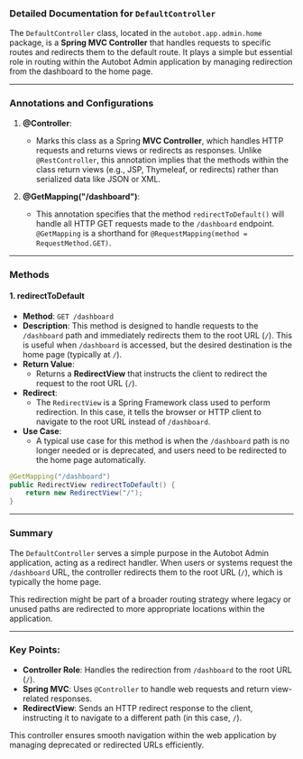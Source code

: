 ### Detailed Documentation for `DefaultController`

The `DefaultController` class, located in the `autobot.app.admin.home` package, is a **Spring MVC Controller** that handles requests to specific routes and redirects them to the default route. It plays a simple but essential role in routing within the Autobot Admin application by managing redirection from the dashboard to the home page.

---

### Annotations and Configurations

1. **@Controller**:
   - Marks this class as a Spring **MVC Controller**, which handles HTTP requests and returns views or redirects as responses. Unlike `@RestController`, this annotation implies that the methods within the class return views (e.g., JSP, Thymeleaf, or redirects) rather than serialized data like JSON or XML.

2. **@GetMapping("/dashboard")**:
   - This annotation specifies that the method `redirectToDefault()` will handle all HTTP GET requests made to the `/dashboard` endpoint. `@GetMapping` is a shorthand for `@RequestMapping(method = RequestMethod.GET)`.

---

### Methods

#### 1. **redirectToDefault**
   - **Method**: `GET /dashboard`
   - **Description**: This method is designed to handle requests to the `/dashboard` path and immediately redirects them to the root URL (`/`). This is useful when `/dashboard` is accessed, but the desired destination is the home page (typically at `/`).
   - **Return Value**: 
     - Returns a **RedirectView** that instructs the client to redirect the request to the root URL (`/`).
   - **Redirect**:
     - The `RedirectView` is a Spring Framework class used to perform redirection. In this case, it tells the browser or HTTP client to navigate to the root URL instead of `/dashboard`.
   - **Use Case**:
     - A typical use case for this method is when the `/dashboard` path is no longer needed or is deprecated, and users need to be redirected to the home page automatically.

   ```java
   @GetMapping("/dashboard")
   public RedirectView redirectToDefault() {
       return new RedirectView("/");
   }
   ```

---

### Summary

The `DefaultController` serves a simple purpose in the Autobot Admin application, acting as a redirect handler. When users or systems request the `/dashboard` URL, the controller redirects them to the root URL (`/`), which is typically the home page.

This redirection might be part of a broader routing strategy where legacy or unused paths are redirected to more appropriate locations within the application.

---

### Key Points:

- **Controller Role**: Handles the redirection from `/dashboard` to the root URL (`/`).
- **Spring MVC**: Uses `@Controller` to handle web requests and return view-related responses.
- **RedirectView**: Sends an HTTP redirect response to the client, instructing it to navigate to a different path (in this case, `/`).

This controller ensures smooth navigation within the web application by managing deprecated or redirected URLs efficiently.